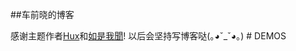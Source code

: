 ##车前晓的博客

感谢主题作者[Hux](http://huangxuan.me/)和[如是我聞](http://ztpala.com/)!
以后会坚持写博客哒(｡◕ˇ_ˇ◕｡)
#   D E M O S  
 